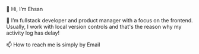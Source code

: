 👋 Hi, I’m Ehsan

👀 I’m fullstack developer and product manager with a focus on the frontend. Usually, I work with local version controls and that's the reason why my activity log has delay! 

📫 How to reach me is simply by Email

<!---
ehsanem/ehsanem is a ✨ special ✨ repository because its `README.md` (this file) appears on your GitHub profile.
You can click the Preview link to take a look at your changes.
--->

